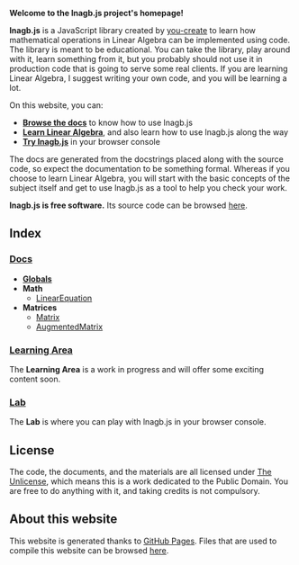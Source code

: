 **Welcome to the lnagb.js project's homepage!**

**lnagb.js** is a JavaScript library created by [you-create][gh yc] to learn how
mathematical operations in Linear Algebra can be implemented using code. The
library is meant to be educational. You can take the library, play around with
it, learn something from it, but you probably should not use it in production
code that is going to serve some real clients. If you are learning Linear
Algebra, I suggest writing your own code, and you will be learning a lot.

On this website, you can:
- **[Browse the docs][docs]** to know how to use lnagb.js
- **[Learn Linear Algebra][learn]**, and also learn how to use lnagb.js along the way
- **[Try lnagb.js][lab]** in your browser console

The docs are generated from the docstrings placed along with the source code,
so expect the documentation to be something formal. Whereas if you choose to
learn Linear Algebra, you will start with the basic concepts of the subject
itself and get to use lnagb.js as a tool to help you check your work.

**lnagb.js is free software.** Its source code can be browsed [here][gh lnagbjs].

[gh yc]: https://github.com/you-create/
[docs]: ./docs/
[learn]: ./learn/
[lab]: ./lab/
[gh lnagbjs]: https://github.com/vecma-org/lnagb.js

## Index

### [Docs][docs]

- **[Globals](./docs/Globals)**
- **Math**
	- [LinearEquation](./docs/math/LinearEquation)
- **Matrices**
	- [Matrix](./docs/matrices/Matrix)
	- [AugmentedMatrix](./docs/matrices/AugmentedMatrix)

### [Learning Area][learn]

The **Learning Area** is a work in progress and will offer some exciting content
soon.

### [Lab][lab]

The **Lab** is where you can play with lnagb.js in your browser console.

## License

The code, the documents, and the materials are all licensed under
[The Unlicense][lic], which means this is a work dedicated to the Public Domain.
You are free to do anything with it, and taking credits is not compulsory.

[lic]: https://unlicense.org/

## About this website

This website is generated thanks to [GitHub Pages][gh pages]. Files that are
used to compile this website can be browsed [here][gh lnagbjs docs].

[gh pages]: https://pages.github.com/
[gh lnagbjs docs]: https://github.com/vecma-org/lnagb.js/tree/master/docs
